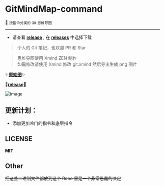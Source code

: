 # GitMindMap-command

:blue_book: <small> 按指令分类的 Git 思维导图</small>

---

* 请查看 [**release**](https://github.com/Kuri-su/GitMindMap-command/releases) , 在 [**releases**](https://github.com/Kuri-su/GitMindMap-command/releases) 中选择下载

> 个人的 Git 笔记，也欢迎 PR 和 Star

> 思维导图使用 Xmind ZEN 制作  
> 如需修改请使用 Xmind 修改 git.xmind 然后导出生成 png 图片  

:sparkles:[**原始图**](https://github.com/kurisu-public/GitMindMap-command-img/blob/master/Git_V2.16.2.png?raw=true "pic" ):sparkles:

:crystal_ball:[**release**](https://github.com/Kuri-su/GitMindMap-command/releases "pdf" ):crystal_ball:

![image](https://github.com/kurisu-public/GitMindMap-command-img/blob/master/Git_V2.16.2.png?raw=true "showPNG")   

## 更新计划：

* 添加更加冷门的指令和底层指令

## LICENSE

**MIT**

## Other
~~把这些二进制文件都放到这个 Repo 里是一个非常愚蠢的决定~~
